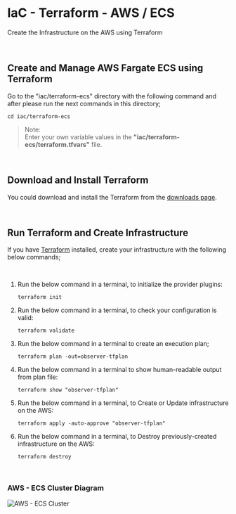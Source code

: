 # IaC - Terraform - AWS / ECS

Create the Infrastructure on the AWS using Terraform

<br/>

## Create and Manage AWS Fargate ECS using Terraform

Go to the "iac/terraform-ecs" directory with the following command and after please run the next commands in this directory;
```local
cd iac/terraform-ecs
````

> Note: \
Enter your own variable values in the **"iac/terraform-ecs/terraform.tfvars"** file.

<br/>

## Download and Install Terraform

You could download and install the Terraform from the [downloads page](https://www.terraform.io/downloads.html).

<br/>

## Run Terraform and Create Infrastructure

If you have [Terraform](https://www.terraform.io/) installed, create your infrastructure with the following below commands;

<br/>

1. Run the below command in a terminal, to initialize the provider plugins:
    ```console
    terraform init
    ```

2. Run the below command in a terminal, to check your configuration is valid:
    ```console
    terraform validate
    ```

3. Run the below command in a terminal to create an execution plan;
    ```console
    terraform plan -out=observer-tfplan
    ```
4. Run the below command in a terminal to show human-readable output from plan file:
    ```console
    terraform show "observer-tfplan"
    ```

5. Run the below command in a terminal, to Create or Update infrastructure on the AWS:
    ```console
    terraform apply -auto-approve "observer-tfplan"
    ```

6. Run the below command in a terminal, to Destroy previously-created infrastructure on the AWS:

    ```console
    terraform destroy
    ```
<br/>

### AWS - ECS Cluster Diagram

![AWS - ECS Cluster](../../assets/aws-fargate-ecs-diagram.png)
